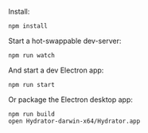 Install:

    npm install

Start a hot-swappable dev-server:

    npm run watch

And start a dev Electron app:

    npm run start

Or package the Electron desktop app:

    npm run build
    open Hydrator-darwin-x64/Hydrator.app
